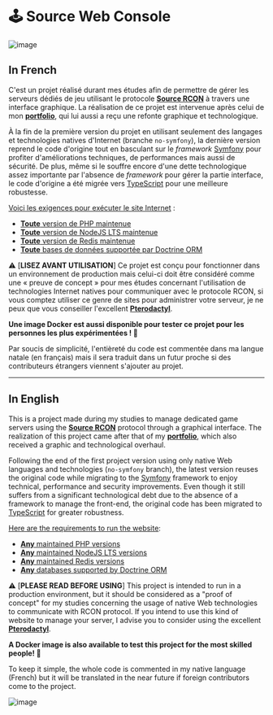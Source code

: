 # 🕹️ Source Web Console

![image](https://user-images.githubusercontent.com/26360935/165751507-f0c82948-3a4f-4220-9817-fc04769480ad.svg)

## In French

C'est un projet réalisé durant mes études afin de permettre de gérer les serveurs dédiés de jeu utilisant le protocole **[Source RCON](https://developer.valvesoftware.com/wiki/Source_RCON_Protocol)** à travers une interface graphique. La réalisation de ce projet est intervenue après celui de mon **[portfolio](https://github.com/FlorianLeChat/Portfolio)**, qui lui aussi a reçu une refonte graphique et technologique.

À la fin de la première version du projet en utilisant seulement des langages et technologies natives d'Internet (branche `no-symfony`), la dernière version reprend le code d'origine tout en basculant sur le *framework* [Symfony](https://symfony.com/) pour profiter d'améliorations techniques, de performances mais aussi de sécurité. De plus, même si le souffre encore d'une dette technologique assez importante par l'absence de *framework* pour gérer la partie interface, le code d'origine a été migrée vers [TypeScript](https://www.typescriptlang.org/) pour une meilleure robustesse.

<ins>Voici les exigences pour exécuter le site Internet</ins> :
* [**Toute** version de PHP maintenue](https://www.php.net/supported-versions.php)
* [**Toute** version de NodeJS LTS maintenue](https://github.com/nodejs/release#release-schedule)
* [**Toute** version de Redis maintenue](https://docs.redis.com/latest/rs/installing-upgrading/install/plan-deployment/supported-platforms/)
* [**Toute** bases de données supportée par Doctrine ORM](https://www.doctrine-project.org/projects/doctrine-dbal/en/current/reference/platforms.html)

⚠️ [**LISEZ AVANT UTILISATION**] Ce projet est conçu pour fonctionner dans un environnement de production mais celui-ci doit être considéré comme une « preuve de concept » pour mes études concernant l'utilisation de technologies Internet natives pour communiquer avec le protocole RCON, si vous comptez utiliser ce genre de sites pour administrer votre serveur, je ne peux que vous conseiller l'excellent [**Pterodactyl**](https://pterodactyl.io/).

**Une image Docker est aussi disponible pour tester ce projet pour les personnes les plus expérimentées ! 🐳**

Par soucis de simplicité, l'entièreté du code est commentée dans ma langue natale (en français) mais il sera traduit dans un futur proche si des contributeurs étrangers viennent s'ajouter au projet.

___

## In English

This is a project made during my studies to manage dedicated game servers using the **[Source RCON](https://developer.valvesoftware.com/wiki/Source_RCON_Protocol)** protocol through a graphical interface. The realization of this project came after that of my **[portfolio](https://github.com/FlorianLeChat/Portfolio)**, which also received a graphic and technological overhaul.

Following the end of the first project version using only native Web languages and technologies (`no-symfony` branch), the latest version reuses the original code while migrating to the [Symfony](https://symfony.com/) framework to enjoy technical, performance and security improvements. Even though it still suffers from a significant technological debt due to the absence of a framework to manage the front-end, the original code has been migrated to [TypeScript](https://www.typescriptlang.org/) for greater robustness.

<ins>Here are the requirements to run the website</ins>:
* [**Any** maintained PHP versions](https://www.php.net/supported-versions.php)
* [**Any** maintained NodeJS LTS versions](https://github.com/nodejs/release#release-schedule)
* [**Any** maintained Redis versions](https://docs.redis.com/latest/rs/installing-upgrading/install/plan-deployment/supported-platforms/)
* [**Any** databases supported by Doctrine ORM](https://www.doctrine-project.org/projects/doctrine-dbal/en/current/reference/platforms.html)

⚠️ [**PLEASE READ BEFORE USING**] This project is intended to run in a production environment, but it should be considered as a "proof of concept" for my studies concerning the usage of native Web technologies to communicate with RCON protocol. If you intend to use this kind of website to manage your server, I advise you to consider using the excellent [**Pterodactyl**](https://pterodactyl.io/).

**A Docker image is also available to test this project for the most skilled people! 🐳**

To keep it simple, the whole code is commented in my native language (French) but it will be translated in the near future if foreign contributors come to the project.

![image](https://github.com/FlorianLeChat/Source-Web-Console/assets/26360935/0aaed929-a530-4c41-bdbc-2e05eab82e9e)